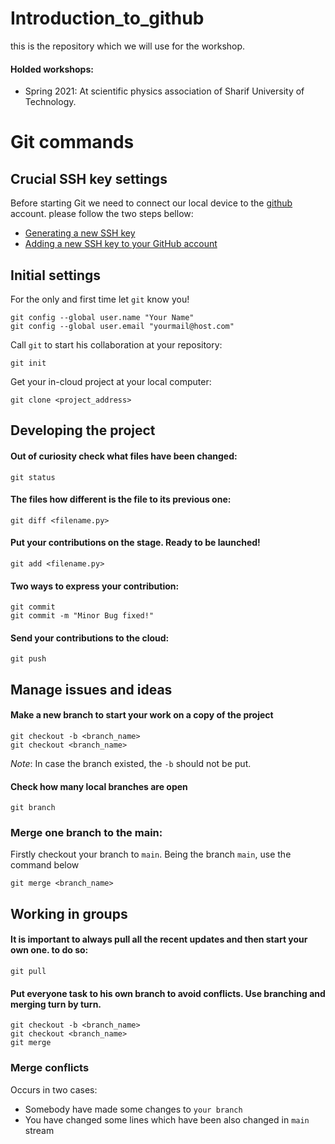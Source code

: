# Introduction_to_github
this is the repository which we will use for the workshop.

#### Holded workshops:

- Spring 2021: At scientific physics association of Sharif University of Technology. 

# Git commands

## Crucial SSH key settings

Before starting Git we need to connect our local device to the [github](https://https://github.com/) account. please follow the two steps bellow:

- [Generating a new SSH key](https://docs.github.com/en/github/authenticating-to-github/generating-a-new-ssh-key-and-adding-it-to-the-ssh-agent)
- [Adding a new SSH key to your GitHub account](https://docs.github.com/en/github/authenticating-to-github/adding-a-new-ssh-key-to-your-github-account)

## Initial settings

For the only and first time let `git` know you!
```
git config --global user.name "Your Name"
git config --global user.email "yourmail@host.com"
```
Call `git` to start his collaboration at your repository:
```
git init
```
Get your in-cloud project at your local computer:
```
git clone <project_address>
```

## Developing the project
#### Out of curiosity check what files have been changed:
```
git status
```
#### The files how different is the file to its previous one:
```
git diff <filename.py>
```
#### Put your contributions on the stage. Ready to be launched!
```
git add <filename.py>
```

#### Two ways to express your contribution:
```
git commit
git commit -m "Minor Bug fixed!"
```
#### Send your contributions to the cloud:
```
git push
```

## Manage issues and ideas

#### Make a new branch to start your work on a copy of the project
```
git checkout -b <branch_name>
git checkout <branch_name>
```
*Note*: In case the branch existed, the `-b` should not be put.

#### Check how many local branches are open
```
git branch
```

### Merge one branch to the main:
Firstly checkout your branch to `main`. Being the branch `main`, use the command below
```
git merge <branch_name>
```
## Working in groups
#### It is important to always pull all the recent updates and then start your own one. to do so:
```
git pull
```
#### Put everyone task to his own branch to avoid conflicts. Use branching and merging turn by turn.
```
git checkout -b <branch_name>
git checkout <branch_name>
git merge
```
### Merge conflicts
Occurs in two cases:
- Somebody have made some changes to `your branch`
- You have changed some lines which have been also changed in `main` stream
